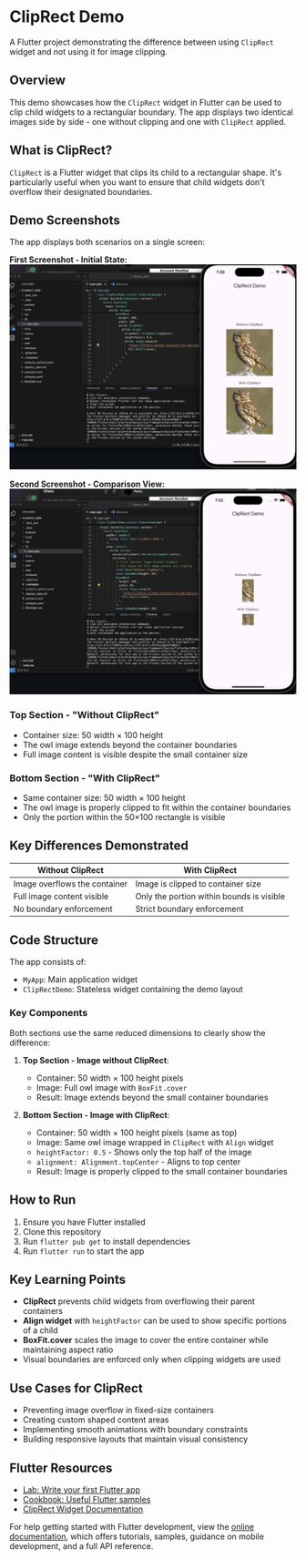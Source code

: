 # ClipRect Demo

A Flutter project demonstrating the difference between using `ClipRect` widget and not using it for image clipping.

## Overview

This demo showcases how the `ClipRect` widget in Flutter can be used to clip child widgets to a rectangular boundary. The app displays two identical images side by side - one without clipping and one with `ClipRect` applied.

## What is ClipRect?

`ClipRect` is a Flutter widget that clips its child to a rectangular shape. It's particularly useful when you want to ensure that child widgets don't overflow their designated boundaries.

## Demo Screenshots

The app displays both scenarios on a single screen:

**First Screenshot - Initial State:**
![ClipRect Demo - Screenshot 1](Images/Screenshot1.png)

**Second Screenshot - Comparison View:**
![ClipRect Demo - Screenshot 2](Images/Screenshot2.png)

### Top Section - "Without ClipRect"
- Container size: 50 width × 100 height
- The owl image extends beyond the container boundaries
- Full image content is visible despite the small container size

### Bottom Section - "With ClipRect" 
- Same container size: 50 width × 100 height
- The owl image is properly clipped to fit within the container boundaries
- Only the portion within the 50×100 rectangle is visible

## Key Differences Demonstrated

| Without ClipRect | With ClipRect |
|------------------|---------------|
| Image overflows the container | Image is clipped to container size |
| Full image content visible | Only the portion within bounds is visible |
| No boundary enforcement | Strict boundary enforcement |

## Code Structure

The app consists of:
- `MyApp`: Main application widget
- `ClipRectDemo`: Stateless widget containing the demo layout

### Key Components

Both sections use the same reduced dimensions to clearly show the difference:

1. **Top Section - Image without ClipRect**: 
   - Container: 50 width × 100 height pixels
   - Image: Full owl image with `BoxFit.cover`
   - Result: Image extends beyond the small container boundaries

2. **Bottom Section - Image with ClipRect**:
   - Container: 50 width × 100 height pixels (same as top)
   - Image: Same owl image wrapped in `ClipRect` with `Align` widget
   - `heightFactor: 0.5` - Shows only the top half of the image
   - `alignment: Alignment.topCenter` - Aligns to top center
   - Result: Image is properly clipped to the small container boundaries

## How to Run

1. Ensure you have Flutter installed
2. Clone this repository
3. Run `flutter pub get` to install dependencies
4. Run `flutter run` to start the app

## Key Learning Points

- **ClipRect** prevents child widgets from overflowing their parent containers
- **Align widget** with `heightFactor` can be used to show specific portions of a child
- **BoxFit.cover** scales the image to cover the entire container while maintaining aspect ratio
- Visual boundaries are enforced only when clipping widgets are used

## Use Cases for ClipRect

- Preventing image overflow in fixed-size containers
- Creating custom shaped content areas
- Implementing smooth animations with boundary constraints
- Building responsive layouts that maintain visual consistency

## Flutter Resources

- [Lab: Write your first Flutter app](https://docs.flutter.dev/get-started/codelab)
- [Cookbook: Useful Flutter samples](https://docs.flutter.dev/cookbook)
- [ClipRect Widget Documentation](https://api.flutter.dev/flutter/widgets/ClipRect-class.html)

For help getting started with Flutter development, view the [online documentation](https://docs.flutter.dev/), which offers tutorials, samples, guidance on mobile development, and a full API reference.
